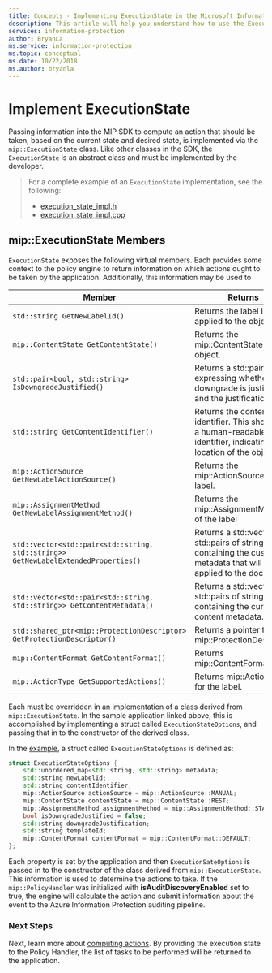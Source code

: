 ```yaml
---
title: Concepts - Implementing ExecutionState in the Microsoft Information Protection SDK
description: This article will help you understand how to use the ExecutionState in the Microsoft Information Protection SDK to compute actions and provide details for audit logging.
services: information-protection
author: BryanLa
ms.service: information-protection
ms.topic: conceptual
ms.date: 10/22/2018
ms.author: bryanla
---
```


# Implement ExecutionState

Passing information into the MIP SDK to compute an action that should be taken, based on the current state and desired state, is implemented via the `mip::ExecutionState` class. Like other classes in the SDK, the `ExecutionState` is an abstract class and must be implemented by the developer.

> For a complete example of an `ExecutionState` implementation, see the following: 
>
> * [execution_state_impl.h](https://github.com/Azure-Samples/mipsdk-policyapi-cpp-sample-basic/blob/master/mipsdk-policyapi-cpp-sample-basic/execution_state_impl.h)
> * [execution_state_impl.cpp](https://github.com/Azure-Samples/mipsdk-policyapi-cpp-sample-basic/blob/master/mipsdk-policyapi-cpp-sample-basic/execution_state_impl.cpp)

## mip::ExecutionState Members

`ExecutionState` exposes the following virtual members. Each provides some context to the policy engine to return information on which actions ought to be taken by the application. Additionally, this information may be used to 


| Member                                                                           | Returns                                                                                                              |
|----------------------------------------------------------------------------------|----------------------------------------------------------------------------------------------------------------------|
| `std::string GetNewLabelId()`                                                      | Returns the label ID to be applied to the object.                                                                    |
| `mip::ContentState GetContentState()`                                              | Returns the mip::ContentState of the object.                                                                         |
| `std::pair<bool, std::string> IsDowngradeJustified()`                              | Returns a std::pair expressing whether downgrade is justified and the justification.                                 |
| `std::string GetContentIdentifier()`                                               | Returns the content identifier. This should be a human-readable identifier, indicating the location of the object.   |
| `mip::ActionSource GetNewLabelActionSource()`                                      | Returns the mip::ActionSource of the label.                                                                          |
| `mip::AssignmentMethod GetNewLabelAssignmentMethod()`                              | Returns the mip::AssignmentMethod of the label                                                                        |
| `std::vector<std::pair<std::string, std::string>> GetNewLabelExtendedProperties()` | Returns a std::vector of std::pairs of strings, containing the custom metadata that will be applied to the document. |
| `std::vector<std::pair<std::string, std::string>> GetContentMetadata()`            | Returns a std::vector of std::pairs of string containing the current content metadata.                               |
| `std::shared_ptr<mip::ProtectionDescriptor> GetProtectionDescriptor()`           | Returns a pointer to a mip::ProtectionDescriptor                                                                     |
| `mip::ContentFormat GetContentFormat()`                                            | Returns mip::ContentFormat                                                                                           |
| `mip::ActionType GetSupportedActions()`                                           | Returns mip::ActionTypes for the label.                                                                              |

Each must be overridden in an implementation of a class derived from `mip::ExecutionState`. In the sample application linked above, this is accomplished by implementing a struct called `ExecutionStateOptions`, and passing that in to the constructor of the derived class.

In the [example](https://github.com/Azure-Samples/mipsdk-policyapi-cpp-sample-basic/blob/master/mipsdk-policyapi-cpp-sample-basic/execution_state_impl.h), a struct called `ExecutionStateOptions` is defined as:

```cpp
struct ExecutionStateOptions {
    std::unordered_map<std::string, std::string> metadata;
    std::string newLabelId;
    std::string contentIdentifier;
    mip::ActionSource actionSource = mip::ActionSource::MANUAL;
    mip::ContentState contentState = mip::ContentState::REST;
    mip::AssignmentMethod assignmentMethod = mip::AssignmentMethod::STANDARD;
    bool isDowngradeJustified = false;
    std::string downgradeJustification;
    std::string templateId;
    mip::ContentFormat contentFormat = mip::ContentFormat::DEFAULT;
};
```

Each property is set by the application and then `ExecutionSateOptions` is passed in to the constructor of the class derived from `mip::ExecutionState`. This information is used to determine the actions to take. If the `mip::PolicyHandler` was initialized with **isAuditDiscoveryEnabled** set to true, the engine will calculate the action and submit information about the event to the Azure Information Protection auditing pipeline.

### Next Steps

Next, learn more about [computing actions](concept-policy-computeactions.md). By providing the execution state to the Policy Handler, the list of tasks to be performed will be returned to the application.
